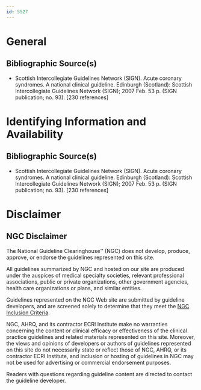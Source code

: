 ```yaml
---
id: 5527
---
```


# General

## Bibliographic Source(s)

- Scottish Intercollegiate Guidelines Network (SIGN). Acute coronary syndromes. A national clinical guideline. Edinburgh (Scotland): Scottish Intercollegiate Guidelines Network (SIGN); 2007 Feb. 53 p. (SIGN publication; no. 93). [230 references]

# Identifying Information and Availability

## Bibliographic Source(s)

- Scottish Intercollegiate Guidelines Network (SIGN). Acute coronary syndromes. A national clinical guideline. Edinburgh (Scotland): Scottish Intercollegiate Guidelines Network (SIGN); 2007 Feb. 53 p. (SIGN publication; no. 93). [230 references]

# Disclaimer

## NGC Disclaimer

The National Guideline Clearinghouse™ (NGC) does not develop, produce, approve, or endorse the guidelines represented on this site.

All guidelines summarized by NGC and hosted on our site are produced under the auspices of medical specialty societies, relevant professional associations, public or private organizations, other government agencies, health care organizations or plans, and similar entities.

Guidelines represented on the NGC Web site are submitted by guideline developers, and are screened solely to determine that they meet the [NGC Inclusion Criteria](/help-and-about/summaries/inclusion-criteria).

NGC, AHRQ, and its contractor ECRI Institute make no warranties concerning the content or clinical efficacy or effectiveness of the clinical practice guidelines and related materials represented on this site. Moreover, the views and opinions of developers or authors of guidelines represented on this site do not necessarily state or reflect those of NGC, AHRQ, or its contractor ECRI Institute, and inclusion or hosting of guidelines in NGC may not be used for advertising or commercial endorsement purposes.

Readers with questions regarding guideline content are directed to contact the guideline developer.


